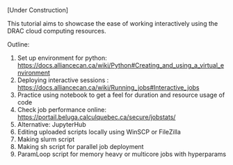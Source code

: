 [Under Construction] 

This tutorial aims to showcase the ease of working interactively using the DRAC cloud computing resources.

Outline:

1. Set up environment for python: https://docs.alliancecan.ca/wiki/Python#Creating_and_using_a_virtual_environment
2. Deploying interactive sessions : https://docs.alliancecan.ca/wiki/Running_jobs#Interactive_jobs
3. Practice using notebook to get a feel for duration and resource usage of code
4. Check job performance online: https://portail.beluga.calculquebec.ca/secure/jobstats/
5. Alternative: JupyterHub
6. Editing uploaded scripts locally using WinSCP or FileZilla
7. Making slurm script
8. Making sh script for parallel job deployment
9. ParamLoop script for memory heavy or multicore jobs with hyperparams
